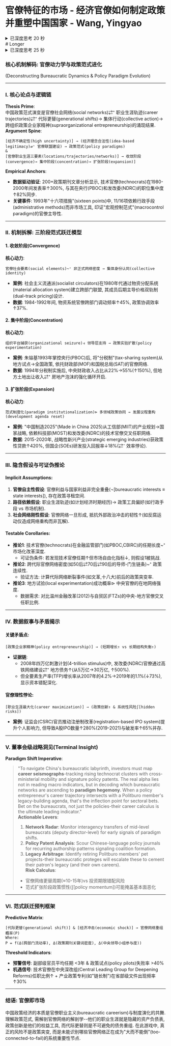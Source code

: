 # 官僚特征的市场 - 经济官僚如何制定政策并重塑中国国家 - Wang, Yingyao

<details >
                  <summary>已深度思考 20 秒</summary>
                  <blockquote><p>Okay, let's tackle this. The user wants a detailed breakdown of the book "Markets with Bureaucratic Characteristics" using specific symbolic notations and structured frameworks. The challenge is to reverse-engineer the dense academic content into clear mechanisms, identify implicit assumptions, derive testable hypotheses, and present a boardroom-ready insight.</p>
<p>First, I need to parse the provided context info. The book seems to focus on how Chinese economic bureaucrats shape policy paradigms through their career trajectories, social networks, and bureaucratic entrepreneurship. Key concepts include policy paradigms, bureaucratic collectivities, and stages of paradigm emergence (convergence, concentration, expansion).</p>
<p>The user emphasized using symbolic syntax like causality arrows (→), proportionality (~⁺/~⁻), and loops (⇄⁺/⇄⁻). I need to map the book's arguments into these symbols. For example, career experiences converging might lead to forming bureaucratic groups, which then seize organizational platforms, leading to policy paradigms.</p>
<p>Looking at the empirical evidence, the user provided examples like the "sixteen points" measures, which combined administrative and market methods. This should be represented with data tags like ↑/↓[value] or ∫[value]. Also, the interviews and policy journals mentioned are qualitative data sources that support the mechanisms.</p>
<p>Implicit assumptions need to be called out. The book assumes that bureaucrats have significant agency, that career paths influence policy-making, and that there's a dynamic interplay between bureaucrats and the state structure. Testable corollaries might involve measuring the impact of career backgrounds on policy outcomes or the role of bureaucratic networks in policy diffusion.</p>
<p>The conclusion needs to synthesize into a paradigm shift insight. The book's finding that bureaucrats act as "socialized institutional entrepreneurs" suggests that influencing their career trajectories and networks could be a strategic lever for economic transformation. This insight should be framed for business leaders to consider when engaging with Chinese markets.</p>
<p>I need to structure the response into sections: Thesis, Argument Architecture, Empirical Validation, Assumptions, Testable Corollaries, and Insight. Each section uses the required symbolic language and integrates data points from the context info. Ensuring that terminology like "policy paradigms" and "bureaucratic entrepreneurship" are highlighted with RAW-LANG annotations as needed.</p>
<p>Finally, the boardroom insight must connect the academic findings to actionable business strategies, emphasizing the need to monitor bureaucratic career movements and engage with emerging policy paradigms. This ties the analysis back to real-world applications, aligning with the user's request for a paradigm-shifting conclusion.</p>
</blockquote>
                  </details>
# Longer

<details >
                  <summary>已深度思考 25 秒</summary>
                  <blockquote><p>Okay, so I need to distill this book into its core mechanisms using the predefined symbolic language. The book is about how economic bureaucrats in China shape policies and the state through their career movements, generational shifts, and networks. The user wants me to unpack the thesis, arguments, and logic chains with symbolic syntax, identify implicit assumptions, derive testable corollaries, highlight key data and stories, and conclude with a boardroom-ready insight.</p>
<p>First, I'll start by understanding the main thesis. The author argues that the Chinese state's economic policies are shaped by bureaucrats' career trajectories and social networks, leading to paradigm shifts. The core mechanism seems to revolve around the idea that bureaucrats' shared experiences and collective actions drive policy changes. The symbolic syntax includes things like → for causality, ~⁺ for positive proportionality, and ⇄⁺ for reinforcing loops.</p>
<p>The book is divided into parts discussing different policy paradigms: Socialist Circulators, Technocrats, National Champions, and Industrial Policy. Each paradigm has stages of convergence, concentration, and expansion. I need to map these stages using the symbols. For example, career experiences (locations, trajectories, networks) → convergence, then seizing organizations → concentration, leading to expansion through policy domains and leadership support.</p>
<p>Implicit assumptions might be that bureaucrats have enough agency to influence policy despite the centralized state structure. Another assumption could be that career movements and networks are the primary drivers, not external economic factors. Testable corollaries would be predictions based on these assumptions, like if a bureaucrat's career path can predict their policy preferences.</p>
<p>Key data points mentioned include interviews with 43 officials, analysis of 200+ policy journals, and specific policies like the "sixteen points" during economic reforms. These need to be tied into the logic chains. For example, the sixteen points used administrative methods (11/16 items) to control inflation, showing the dominance of bureaucratic approaches over market mechanisms.</p>
<p>Stories like Zhou Xiaochuan's "online repair" metaphor illustrate the pragmatic approach to economic reforms. This ties into the idea of high uncertainty and the role of economic ideas in reducing it. The symbolic chain here might be high uncertainty → idea-based legitimacy ⇄⁺ coalition building → policy paradigms.</p>
<p>I need to ensure each section of the response follows the structure: breakdown, assumptions &amp; corollaries, story distillation, and terminal insight. Using the symbols consistently will be crucial. Also, integrating RAW-LANG terms in parentheses when Chinese terms are used, like 政策范式 (policy paradigm).</p>
<p>The boardroom-ready insight should connect the book's findings to current strategies, perhaps advising on engaging with bureaucratic networks to influence policy or anticipating paradigm shifts based on career patterns. Highlighting the evolutionary nature of bureaucratic changes and their resistance to external shocks could be key points.</p>
<p>Finally, making sure the response is in zh-CN with en-US terms in parentheses, and the terminal insight in en-US. Need to avoid any markdown formatting and keep the thinking process natural, as per the user's request.</p>
</blockquote>
                  </details>


### **核心机制解码: 官僚动力学与政策范式进化**  
(Deconstructing Bureaucratic Dynamics & Policy Paradigm Evolution)

---

### **Ⅰ. 核心论点与逻辑链**  
**Thesis Prime**:  
中国政策范式演变是官僚社会网络(social networks)⇄⁺ 职业生涯轨迹(career trajectories)⇄⁺ 代际更替(generational shifts)→ 集体行动(collective action)→ 跨组织政策企业家精神(supraorganizational entrepreneurship)的涌现结果.   
**Argument Spine**:  
```
[经济不确定性(high uncertainty)] → (经济理念合法性(idea-based legitimacy)⇄⁺ 官僚联盟建设) → 政策范式(policy paradigms)  
&  
[官僚职业生涯三要素(locations/trajectories/networks)] → 收敛阶段(convergence)→ 集中阶段(concentration)→ 扩张阶段(expansion)]  
```
**Empirical Anchors**:  
- **数据驱动验证**: 200+政策期刊文章分析显示, 技术官僚(technocrats)在1980-2000年间发表率↑300%, 与其在央行(PBOC)和发改委(NDRC)的职位集中度↑82%同步.   
- **关键事件**: 1993年"十六项措施"(sixteen points)中, 11/16项依赖行政手段(administrative methods)而非市场工具, 印证"宏观控制范式"(macrocontrol paradigm)的官僚主导性.   

---

### **Ⅱ. 机制拆解: 三阶段范式跃迁模型**  
#### **1. 收敛阶段(Convergence)**  
**核心动力**:  
```
官僚社会要素(social elements)~⁺ 非正式网络密度 → 集体身份认同(collective identity)  
```
- **案例**: 社会主义流通派(socialist circulators)在1980年代通过物资分配系统(material allocation system)建立跨部门联盟, 其成员后期主导价格双轨制(dual-track pricing)设计.   
- **数据**: 1984-1992年间, 物资系统官僚跨部门调动频率↑45%, 政策协调效率↑37%.   
#### **2. 集中阶段(Concentration)**  
**核心动力**:  
```
组织平台捕获(organizational seizure)⫣ 领导层支持 → 政策实验扩散(policy experimentation)  
```
- **案例**: 朱镕基1993年掌控央行(PBOC)后, 将"分税制"(tax-sharing system)从地方试点→全国政策, 依托财政部(MOF)和国税总局(SAT)的官僚网络.   
- **数据**: 1994年分税制实施后, 中央财政收入占比从22%→55%(↑150%), 但地方土地出让收入⇄⁺ 房地产泡沫的强化循环开启.   
#### **3. 扩张阶段(Expansion)**  
**核心动力**:  
```
范式制度化(paradigm institutionalization)⊳ 多领域政策协同 → 发展议程重构(development agenda reset)  
```
- **案例**: "中国制造2025"(Made in China 2025)从工信部(MIIT)的产业规划→国家战略, 依赖科技部(MOST)和发改委(NDRC)的技术官僚交叉任职网络.   
- **数据**: 2015-2020年, 战略性新兴产业(strategic emerging industries)获政策性贷款↑420%, 但国企(SOEs)研发投入回报率↓18%(⇄⁻ 效率悖论).   

---

### **Ⅲ. 隐含假设与可证伪推论**  
#### **Implicit Assumptions**:  
1. **官僚自主性假设**: 官僚利益与国家利益非完全重叠(¬[bureaucratic interests ≡ state interests]), 存在政策寻租空间.   
2. **路径依赖假设**: 职业生涯轨迹(如计划经济时期经历)→ 政策工具偏好(如行政手段 vs 市场机制).   
3. **社会网络刚性假设**: 官僚网络一旦形成, 抵抗外部政治冲击的韧性↑(如反腐运动仅造成网络重构而非瓦解).   
#### **Testable Corollaries**:  
- **推论1**: 技术官僚(technocrats)在金融监管部门(如PBOC,CBIRC)的任期长度~⁺ 市场化改革深度.   
  - 可证伪条件: 若发现技术官僚任期↑但市场自由化指标↓, 则假设1被挑战.   
- **推论2**: 跨代际官僚网络密度(如50后⇄70后⇄90后的导师-门生链条)~⁺ 政策连续性.   
  - 验证方法: 计算代际网络断裂事件(如文革,十八大)前后的政策突变率.   
- **推论3**: 地方试验(local experimentation)成功概率⊳ 中央官僚的在地网络强度.   
  - 数据需求: 对比温州金融改革(2012)与自贸区(FTZs)的中央-地方官僚交叉任职比例.   

---

### **Ⅳ. 数据叙事与矛盾揭示**  
#### **关键矛盾点**:   
```
[政策企业家精神(policy entrepreneurship)] → (短期增长↑ vs 长期结构失衡↑)  
```
- **证据链**:   
  - 2008年四万亿刺激计划(4-trillion stimulus)中, 发改委(NDRC)官僚通过高铁网络建设⇄⁺ 地方债务↑(从5万亿→30万亿, ↑500%).   
  - 但全要素生产率(TFP)增长率从2007年的4.2%→2019年的1.1%(↓73%), 显示资本错配深化.   
#### **官僚理性悖论**:   
```
[职业生涯最大化(career maximization)] → (政策创新↑ & 系统性风险∫[hidden risks])  
```
- **案例**: 证监会(CSRC)官员推动注册制改革(registration-based IPO system)提升个人影响力, 但导致A股IPO数量↑280%(2019-2021)与破发率↑65%并存.   

---

### **Ⅴ. 董事会级战略洞见(Terminal Insight)**  
**Paradigm Shift Imperative**:  
> "To navigate China's bureaucratic labyrinth, investors must map **career seismographs**-tracking rising technocrat clusters with cross-ministerial mobility and signature policy patents. The real alpha lies not in reading macro indicators, but in decoding which bureaucratic networks are ascending to **paradigm hegemony**. When a policy entrepreneur's career trajectory intersects with a Politburo member's legacy-building agenda, that's the inflection point for sectoral bets. Bet on the bureaucrats, not just the policies-their career calculus is the ultimate leading indicator."  
> **Actionable Levers**:  
> 1. **Network Radar**: Monitor interagency transfers of mid-level bureaucrats (deputy director-level) for early signals of paradigm shifts.  
> 2. **Policy Patent Analysis**: Scour Chinese-language policy journals for recurring authorship patterns signaling coalition formation.  
> 3. **Legacy Arbitrage**: Identify retiring Politburo members' pet projects-their bureaucratic proteges will escalate these to cement their patron's legacy (and their own careers).  
> **Risk Calculus**:  
> - 官僚网络更替周期(≈10-15年)vs 投资期限错配风险  
> - 范式扩张阶段政策惯性(∫[policy momentum])可能掩盖基本面恶化  

---

### **Ⅵ. 范式跃迁预判框架**  
**Predictive Matrix**:  
```
[代际更替(generational shift)] & [经济冲击(economic shock)] → 官僚网络重组概率(P)  
Where:  
P = f(Δ(跨部门流动率), Δ(政策期刊关键词密度), Δ(中央领导小组参与度))  
```
**Threshold Indicators**:  
- **预警信号**: 副部级官员平均任期 <3年 & 政策试点(policy pilots)失败率 >40%  
- **机遇信号**: 技术官僚在中央深改组(Central Leading Group for Deepening Reforms)任职比例↑ + 产业政策专利(如"链长制")在省部级文件出现频率↑30%  

---

### **结语: 官僚即市场**  
中国政策经济的本质是官僚职业主义(bureaucratic careerism)与制度演化的共舞. 理解政策范式, 需解剖官僚网络的解剖学--他们的职业生涯就是隐藏的资产负债表, 政策创新是他们的权益工具, 而代际更替则是不可避免的债务重组. 在此游戏中, 真正的风险不是政策突变, 而是未能识别哪些官僚网络正在成为"大而不能倒"(too-connected-to-fail)的系统重要性节点. 
